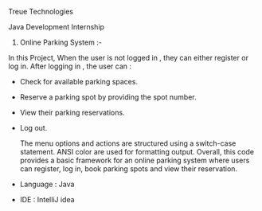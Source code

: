 Treue Technologies

Java Development Internship

1) Online Parking System :-
   
 In this Project, When the user is not logged in , they can either register or log in. After logging in , the user can :
* Check for available parking spaces.
* Reserve a parking spot by providing the spot number.
* View their parking reservations.
* Log out.

  The menu options and actions are structured using a switch-case statement. ANSI color are used for formatting output. Overall, this code provides a basic framework for an online parking system where users can register, log in, book parking spots and view their reservation.
* Language : Java
* IDE : IntelliJ idea
